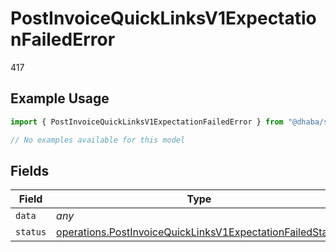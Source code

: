 # PostInvoiceQuickLinksV1ExpectationFailedError

417

## Example Usage

```typescript
import { PostInvoiceQuickLinksV1ExpectationFailedError } from "@dhaba/safepay-ts/models/errors";

// No examples available for this model
```

## Fields

| Field                                                                                                                                  | Type                                                                                                                                   | Required                                                                                                                               | Description                                                                                                                            |
| -------------------------------------------------------------------------------------------------------------------------------------- | -------------------------------------------------------------------------------------------------------------------------------------- | -------------------------------------------------------------------------------------------------------------------------------------- | -------------------------------------------------------------------------------------------------------------------------------------- |
| `data`                                                                                                                                 | *any*                                                                                                                                  | :heavy_minus_sign:                                                                                                                     | N/A                                                                                                                                    |
| `status`                                                                                                                               | [operations.PostInvoiceQuickLinksV1ExpectationFailedStatus](../../models/operations/postinvoicequicklinksv1expectationfailedstatus.md) | :heavy_minus_sign:                                                                                                                     | N/A                                                                                                                                    |
